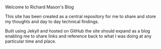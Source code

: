 Welcome to Richard Mason's Blog

This site has been created as a central repository for me to share and store my thoughts and day to day technical findings.

Built using Jekyll and hosted on GitHub the site should expand as a blog enabling me to share links and reference back to what I was doing at any particular time and place.
